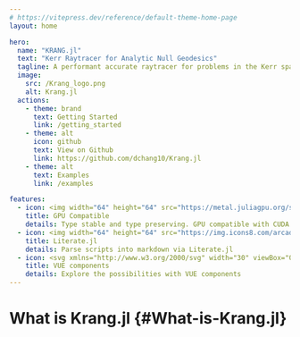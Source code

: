 ```yaml
---
# https://vitepress.dev/reference/default-theme-home-page
layout: home

hero:
  name: "KRANG.jl"
  text: "Kerr Raytracer for Analytic Null Geodesics"
  tagline: A performant accurate raytracer for problems in the Kerr spacetime.
  image:
    src: /Krang_logo.png
    alt: Krang.jl
  actions:
    - theme: brand
      text: Getting Started
      link: /getting_started
    - theme: alt
      icon: github
      text: View on Github
      link: https://github.com/dchang10/Krang.jl
    - theme: alt
      text: Examples
      link: /examples

features:
  - icon: <img width="64" height="64" src="https://metal.juliagpu.org/stable/assets/logo.png" />
    title: GPU Compatible
    details: Type stable and type preserving. GPU compatible with CUDA.jl and Metal.jl.
  - icon: <img width="64" height="64" src="https://img.icons8.com/arcade/64/markdown.png" alt="markdown"/>
    title: Literate.jl
    details: Parse scripts into markdown via Literate.jl
  - icon: <svg xmlns="http://www.w3.org/2000/svg" width="30" viewBox="0 0 256 256.32"><defs><linearGradient id="a" x1="-.828%" x2="57.636%" y1="7.652%" y2="78.411%"><stop offset="0%" stop-color="#41D1FF"/><stop offset="100%" stop-color="#BD34FE"/></linearGradient><linearGradient id="b" x1="43.376%" x2="50.316%" y1="2.242%" y2="89.03%"><stop offset="0%" stop-color="#FFEA83"/><stop offset="8.333%" stop-color="#FFDD35"/><stop offset="100%" stop-color="#FFA800"/></linearGradient></defs><path fill="url(#a)" d="M255.153 37.938 134.897 252.976c-2.483 4.44-8.862 4.466-11.382.048L.875 37.958c-2.746-4.814 1.371-10.646 6.827-9.67l120.385 21.517a6.537 6.537 0 0 0 2.322-.004l117.867-21.483c5.438-.991 9.574 4.796 6.877 9.62Z"/><path fill="url(#b)" d="M185.432.063 96.44 17.501a3.268 3.268 0 0 0-2.634 3.014l-5.474 92.456a3.268 3.268 0 0 0 3.997 3.378l24.777-5.718c2.318-.535 4.413 1.507 3.936 3.838l-7.361 36.047c-.495 2.426 1.782 4.5 4.151 3.78l15.304-4.649c2.372-.72 4.652 1.36 4.15 3.788l-11.698 56.621c-.732 3.542 3.979 5.473 5.943 2.437l1.313-2.028 72.516-144.72c1.215-2.423-.88-5.186-3.54-4.672l-25.505 4.922c-2.396.462-4.435-1.77-3.759-4.114l16.646-57.705c.677-2.35-1.37-4.583-3.769-4.113Z"/></svg>
    title: VUE components
    details: Explore the possibilities with VUE components
---
```



# What is Krang.jl {#What-is-Krang.jl}
